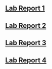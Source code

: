 
## [Lab Report 1](https://arnavdev04.github.io/cse15l-lab-reports/lab-report-1.html)

## [Lab Report 2](https://arnavdev04.github.io/cse15l-lab-reports/lab-report-2.html)

## [Lab Report 3](https://arnavdev04.github.io/cse15l-lab-reports/lab-report-3.html)

## [Lab Report 4](https://arnavdev04.github.io/cse15l-lab-reports/lab-report-4-new.html)

